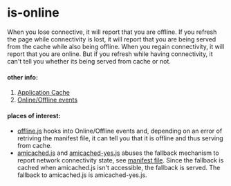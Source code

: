 # is-online
When you lose connective, it will report that you are offline. If you refresh the page while connectivity is lost, it will report that you are being served from the cache while also being offline. When you regain connectivity, it will report that you are online. But if you refresh while having connectivity, it can't tell you whether its being served from cache or not.  

#### other info:
1. [Application Cache](https://developer.mozilla.org/en-US/docs/Web/HTML/Using_the_application_cache)
2. [Online/Offline events](https://developer.mozilla.org/en/docs/Online_and_offline_events)

#### places of interest:
- [offline.js](https://github.com/cgythm/fuzzy-octo-tribble/blob/gh-pages/shared/offline.js) hooks into Online/Offline events and, depending on an error of retriving the manifest file, it can tell you that it is offline and thus serving from cache. 
- [amicached.js](https://github.com/cgythm/fuzzy-octo-tribble/tree/gh-pages/stuff/is-online/amicached.js) and [amicached-yes.js](https://github.com/cgythm/fuzzy-octo-tribble/tree/gh-pages/stuff/is-online/amicached-yes.js) abuses the fallback mechanism to report network connectivity state, see [manifest file](https://github.com/cgythm/fuzzy-octo-tribble/blob/gh-pages/stuff/is-online/index.appcache). Since the fallback is cached when amicached.js isn't accessible, the fallback is served. The fallback to amicached.js is amicached-yes.js. 